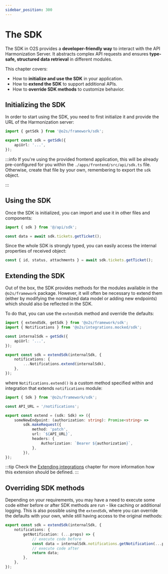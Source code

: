 ```yaml
---
sidebar_position: 300
---
```


# The SDK

The SDK in O2S provides a **developer-friendly way** to interact with the API Harmonization Server.
It abstracts complex API requests and ensures **type-safe, structured data retrieval** in different modules.

This chapter covers:
- How to **initialize and use the SDK** in your application.
- How to **extend the SDK** to support additional APIs.
- How to **override SDK methods** to customize behavior.

## Initializing the SDK

In order to start using the SDK, you need to first initialize it and provide the URL of the Harmonization server:

```typescript
import { getSdk } from '@o2s/framework/sdk';

export const sdk = getSdk({
    apiUrl: '...',
});
```

:::info
If you're using the provided frontend application, this will be already pre-configured for you within the `./apps/frontend/src/api/sdk.ts` file. Otherwise, create that file by your own, remembering to export the `sdk` object.

:::

## Using the SDK

Once the SDK is initialized, you can import and use it in other files and components:

```typescript
import { sdk } from '@/api/sdk';

const data = await sdk.tickets.getTicket();
```

Since the whole SDK is strongly typed, you can easily access the internal properties of received object:

```typescript
const { id, status, attachments } = await sdk.tickets.getTicket();
```

## Extending the SDK

Out of the box, the SDK provides methods for the modules available in the `@o2s/framework` package. However, it will often be necessary to extend them (either by modifying the normalized data model or adding new endpoints) which should also be reflected in the SDK.

To do that, you can use the `extendSdk` method and override the defaults:

```typescript
import { extendSdk, getSdk } from '@o2s/framework/sdk';
import { Notifications } from '@o2s/integrations.mocked/sdk';

const internalSdk = getSdk({
    apiUrl: '...',
});

export const sdk = extendSdk(internalSdk, {
    notifications: {
        ...Notifications.extend(internalSdk),
    },
});
```

where `Notifications.extend()` is a custom method specified within and integration that extends `notifications` module:

```typescript
import { Sdk } from '@o2s/framework/sdk';

const API_URL = '/notifications';

export const extend = (sdk: Sdk) => ({
    someNewEndpoint: (authorization: string): Promise<string> =>
        sdk.makeRequest({
            method: 'patch',
            url: `${API_URL}`,
            headers: {
                Authorization: `Bearer ${authorization}`,
            },
        }),
});
```

:::tip
Check the [Extending integrations](./integrations/extending-integrations.md) chapter for more information how this extension should be defined.
:::

## Overriding SDK methods

Depending on your requirements, you may have a need to execute some code either before or after SDK methods are run - like caching or additional logging. This is also possible using the `extendSdk`, where you can override the defaults with your own, while still having access to the original methods:

```typescript
export const sdk = extendSdk(internalSdk, {
    notifications: {
        getNotification: (...props) => {
            // execute code before
            const data = internalSdk.notifications.getNotification(...props);
            // execute code after
            return data;
        },
    },
});
```
